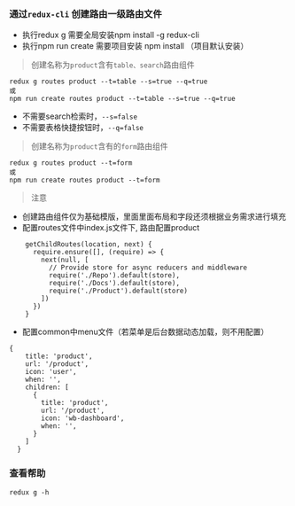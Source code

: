 ### 通过`redux-cli` 创建路由一级路由文件

- 执行redux g 需要全局安装npm install -g redux-cli
- 执行npm run create 需要项目安装 npm install   （项目默认安装）

> 创建名称为`product`含有`table、search`路由组件

```
redux g routes product --t=table --s=true --q=true
或
npm run create routes product --t=table --s=true --q=true
```

- 不需要search检索时，`--s=false`
- 不需要表格快捷按钮时，`--q=false`


> 创建名称为`product`含有的`form`路由组件

```
redux g routes product --t=form 
或
npm run create routes product --t=form
```

> 注意

- 创建路由组件仅为基础模版，里面里面布局和字段还须根据业务需求进行填充
- 配置routes文件中index.js文件下, 路由配置product
```
    getChildRoutes(location, next) {
      require.ensure([], (require) => {
        next(null, [
          // Provide store for async reducers and middleware
          require('./Repo').default(store),
          require('./Docs').default(store),
          require('./Product').default(store)   
        ])
      })
    }
```
- 配置common中menu文件（若菜单是后台数据动态加载，则不用配置）
```配置product菜单
{
    title: 'product',
    url: '/product',
    icon: 'user',
    when: '',
    children: [
      {
        title: 'product',
        url: '/product',
        icon: 'wb-dashboard',
        when: '',
      }
    ]
  }
```

### 查看帮助

```
redux g -h
```